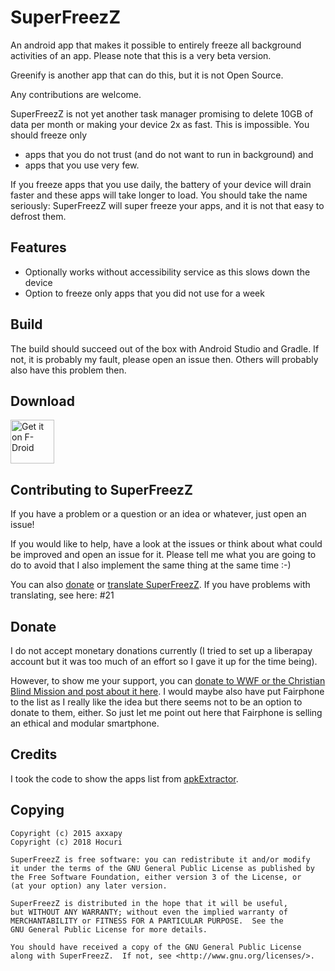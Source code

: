 SuperFreezZ
===========

An android app that makes it possible to entirely freeze all background activities of an app.
Please note that this is a very beta version.

Greenify is another app that can do this, but it is not Open Source.

Any contributions are welcome.

SuperFreezZ is not yet another task manager promising to delete 10GB of data per month or making your device 2x as fast. This is impossible. You should freeze only
* apps that you do not trust (and do not want to run in background) and 
* apps that you use very few.


If you freeze apps that you use daily, the battery of your device will drain faster and these apps will take longer to load. You should take the name seriously: SuperFreezZ will super freeze your apps, and it is not that easy to defrost them.

Features
--------

* Optionally works without accessibility service as this slows down the device
* Option to freeze only apps that you did not use for a week

Build
-----

The build should succeed out of the box with Android Studio and Gradle. If not, it is probably my fault, please open an issue then. Others will probably also have this problem then.

Download
--------

[<img src="https://f-droid.org/badge/get-it-on.png"
     alt="Get it on F-Droid"
     height="70">](https://f-droid.org/packages/superfreeze.tool.android/)

Contributing to SuperFreezZ
------------

If you have a problem or a question or an idea or whatever, just open an issue!

If you would like to help, have a look at the issues or think about what could be improved and open an issue for it. Please tell me what you are going to do to avoid that I also implement the same thing at the same time :-)

You can also [donate](https://gitlab.com/SuperFreezZ/SuperFreezZ/issues/18) or [translate SuperFreezZ](https://crowdin.com/project/superfreezz). If you have problems with translating, see here: #21

Donate
------

I do not accept monetary donations currently (I tried to set up a liberapay account but it was too much of an effort so I gave it up for the time being). 

However, to show me your support, you can [donate to WWF or the Christian Blind Mission and post about it here](https://gitlab.com/SuperFreezZ/SuperFreezZ/issues/18). I would maybe also have put Fairphone to the list as I really like the idea but there seems not to be an option to donate to them, either. So just let me point out here that Fairphone is selling an ethical and modular smartphone.

Credits
-------

I took the code to show the apps list from [apkExtractor](https://f-droid.org/wiki/page/axp.tool.apkextractor).

Copying
-------


```
Copyright (c) 2015 axxapy
Copyright (c) 2018 Hocuri

SuperFreezZ is free software: you can redistribute it and/or modify
it under the terms of the GNU General Public License as published by
the Free Software Foundation, either version 3 of the License, or
(at your option) any later version.

SuperFreezZ is distributed in the hope that it will be useful,
but WITHOUT ANY WARRANTY; without even the implied warranty of
MERCHANTABILITY or FITNESS FOR A PARTICULAR PURPOSE.  See the
GNU General Public License for more details.

You should have received a copy of the GNU General Public License
along with SuperFreezZ.  If not, see <http://www.gnu.org/licenses/>.
```
